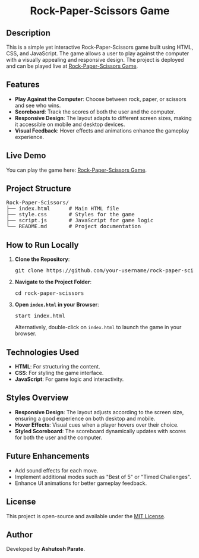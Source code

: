 <h1 align="center">Rock-Paper-Scissors Game</h1>

## Description
<p>
This is a simple yet interactive Rock-Paper-Scissors game built using HTML, CSS, and JavaScript. The game allows a user to play against the computer with a visually appealing and responsive design. The project is deployed and can be played live at 
<a href="https://aja-rock-paper-scissor-khele.pages.dev/">Rock-Paper-Scissors Game</a>.
</p>

## Features
<ul>
  <li><b>Play Against the Computer</b>: Choose between rock, paper, or scissors and see who wins.</li>
  <li><b>Scoreboard</b>: Track the scores of both the user and the computer.</li>
  <li><b>Responsive Design</b>: The layout adapts to different screen sizes, making it accessible on mobile and desktop devices.</li>
  <li><b>Visual Feedback</b>: Hover effects and animations enhance the gameplay experience.</li>
</ul>

## Live Demo
<p>
You can play the game here: 
<a href="https://aja-rock-paper-scissor-khele.pages.dev/">Rock-Paper-Scissors Game</a>.
</p>

## Project Structure
<pre>
Rock-Paper-Scissors/
├── index.html      # Main HTML file
├── style.css       # Styles for the game
├── script.js       # JavaScript for game logic
└── README.md       # Project documentation
</pre>

## How to Run Locally
<ol>
  <li><b>Clone the Repository</b>:
    <pre>git clone https://github.com/your-username/rock-paper-scissors.git</pre>
  </li>
  <li><b>Navigate to the Project Folder</b>:
    <pre>cd rock-paper-scissors</pre>
  </li>
  <li><b>Open <code>index.html</code> in your Browser</b>:
    <pre>start index.html</pre>
    Alternatively, double-click on <code>index.html</code> to launch the game in your browser.
  </li>
</ol>

## Technologies Used
<ul>
  <li><b>HTML</b>: For structuring the content.</li>
  <li><b>CSS</b>: For styling the game interface.</li>
  <li><b>JavaScript</b>: For game logic and interactivity.</li>
</ul>

## Styles Overview
<ul>
  <li><b>Responsive Design</b>: The layout adjusts according to the screen size, ensuring a good experience on both desktop and mobile.</li>
  <li><b>Hover Effects</b>: Visual cues when a player hovers over their choice.</li>
  <li><b>Styled Scoreboard</b>: The scoreboard dynamically updates with scores for both the user and the computer.</li>
</ul>

## Future Enhancements
<ul>
  <li>Add sound effects for each move.</li>
  <li>Implement additional modes such as "Best of 5" or "Timed Challenges".</li>
  <li>Enhance UI animations for better gameplay feedback.</li>
</ul>

## License
<p>
This project is open-source and available under the <a href="LICENSE">MIT License</a>.
</p>

## Author
<p>
Developed by <b>Ashutosh Parate</b>.
</p>
